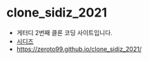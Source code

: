# clone_sidiz_2021

* 게터디 2번째 클론 코딩 사이트입니다.
* [시디즈](https://www.sidiz.com/)
* https://zeroto99.github.io/clone_sidiz_2021/
